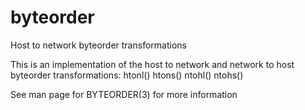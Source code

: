 # byteorder
Host to network byteorder transformations

This is an implementation of the host to network and network to host byteorder transformations:
htonl()
htons()
ntohl()
ntohs()

See man page for BYTEORDER(3) for more information
